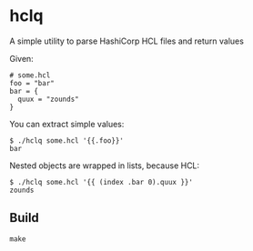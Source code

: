 # hclq
A simple utility to parse HashiCorp HCL files and return values

Given:
```
# some.hcl
foo = "bar"
bar = {
  quux = "zounds"
}
```

You can extract simple values:
```
$ ./hclq some.hcl '{{.foo}}'
bar
```

Nested objects are wrapped in lists, because HCL:
```
$ ./hclq some.hcl '{{ (index .bar 0).quux }}'
zounds
```

## Build
`make`

